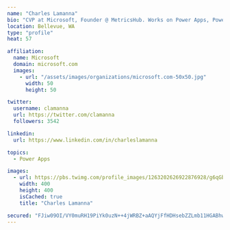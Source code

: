 ```yaml
---
name: "Charles Lamanna"
bio: "CVP at Microsoft, Founder @ MetricsHub. Works on Power Apps, Power Automate, Power Virtual Agent, Common Data Service and Dynamics 365."
location: Bellevue, WA
type: "profile"
heat: 57

affiliation:
  name: Microsoft
  domain: microsoft.com
  images:
    - url: "/assets/images/organizations/microsoft.com-50x50.jpg"
      width: 50
      height: 50

twitter:
  username: clamanna
  url: https://twitter.com/clamanna
  followers: 3542

linkedin:
  url: https://www.linkedin.com/in/charleslamanna

topics:
  - Power Apps

images:
  - url: https://pbs.twimg.com/profile_images/1263202626922876928/g6qGbHZ-_400x400.jpg
    width: 400
    height: 400
    isCached: true
    title: "Charles Lamanna"

secured: "FJiw09OI/VY0muRH19PiYk0uzN++4jWRBZ+aAQYjFfHDHsebZZLmb11HGABhwH6CuNnQBtybHQ5zuMJFKDzSpwXk7m4kP3xELWPOoYVIbCjMau1XWbzMlA7k+bw9a4b5ULCaaaZCfvN8HWdYpajlkUtriv76IW/nL1vZoNYK21qzR/nHtQCAHuSrQZWMceMy95D9BUQ3eZKoxdR+Fv6Kf47fpXhi+zuge4Ys3iEZ2xy5qamq4VzeMcjbuzAZlG/tVOmqC2RlFRuPUoHCwr+pzpBFpnVzWp770TBFtffUV10gie0HhKD74gS+0JZi4lhixn7+R80/WvyfZDoympbsJaZdo+ms/mk2Sq7Ovo82yFfnLC00d7l2jzwWX6XehsbFzOUDX+EkbcKjp286xrwx+bpKLc3+ggGtyYJjydtKUao=;4e+3G3P2L1EBSlk5fGD2wA=="
---
```


